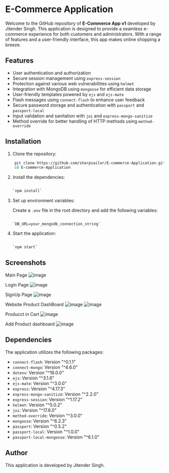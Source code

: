 # E-Commerce Application

Welcome to the GitHub repository of **E-Commerce App v1** developed by Jitender Singh. This application is designed to provide a seamless e-commerce experience for both customers and administrators. With a range of features and a user-friendly interface, this app makes online shopping a breeze.

## Features

- User authentication and authorization
- Secure session management using `express-session`
- Protection against various web vulnerabilities using `helmet`
- Integration with MongoDB using `mongoose` for efficient data storage
- User-friendly templates powered by `ejs` and `ejs-mate`
- Flash messages using `connect-flash` to enhance user feedback
- Secure password storage and authentication with `passport` and `passport-local`
- Input validation and sanitation with `joi` and `express-mongo-sanitize`
- Method override for better handling of HTTP methods using `method-override`

## Installation

1. Clone the repository:

```bash
    git clone https://github.com/sharpsailor/E-commerce-Application.git
    cd E-commerce-Application

```
2.  Install the dependencies:
    
    ```bash
    
    `npm install` 
    ```
3.  Set up environment variables:
    
    Create a `.env` file in the root directory and add the following variables:
    
    ```plaintext
    
    `DB_URL=your_mongodb_connection_string` 
    ```
4.  Start the application:
    
     ``` bash
    
    `npm start` 
     ```

## Screenshots
Main Page
		![image](https://github.com/sharpsailor/E-commerce-Application/assets/73359865/654ddfca-35ed-4014-b6e3-ffe913f56497)

Login Page
![image](https://github.com/sharpsailor/E-commerce-Application/assets/73359865/ac0bf05b-945b-4cb6-af87-da5b6feec0c8)

SignUp Page
![image](https://github.com/sharpsailor/E-commerce-Application/assets/73359865/07c261f6-4082-4b64-a512-446b03f64baa)

Website Product DashBoard
![image](https://github.com/sharpsailor/E-commerce-Application/assets/73359865/baaeffec-7ffc-4b36-958a-d2f28cdad5ee)
![image](https://github.com/sharpsailor/E-commerce-Application/assets/73359865/7fc92bea-1a97-4543-a443-8132fd9fa3af)

Producct in Cart
![image](https://github.com/sharpsailor/E-commerce-Application/assets/73359865/9c0196e7-e0cc-4bcd-b0d8-989978ffdff4)

Add Product dashboard
![image](https://github.com/sharpsailor/E-commerce-Application/assets/73359865/76fe7a98-a61b-4e9c-a8c2-48d5799ec208)

## Dependencies

The application utilizes the following packages:

-   `connect-flash`: Version "^0.1.1"
-   `connect-mongo`: Version "^4.6.0"
-   `dotenv`: Version "^16.0.0"
-   `ejs`: Version "^3.1.6"
-   `ejs-mate`: Version "^3.0.0"
-   `express`: Version "^4.17.3"
-   `express-mongo-sanitize`: Version "^2.2.0"
-   `express-session`: Version "^1.17.2"
-   `helmet`: Version "^5.0.2"
-   `joi`: Version "^17.6.0"
-   `method-override`: Version "^3.0.0"
-   `mongoose`: Version "^6.2.3"
-   `passport`: Version "^0.5.2"
-   `passport-local`: Version "^1.0.0"
-   `passport-local-mongoose`: Version "^6.1.0"

## Author

This application is developed by Jitender Singh.


